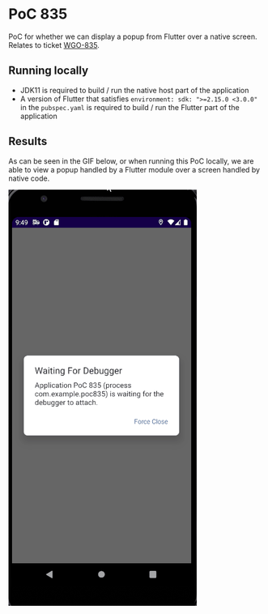 # PoC 835

PoC for whether we can display a popup from Flutter over a native screen. Relates to ticket 
[WGO-835](https://woolworthsdigital.atlassian.net/browse/WGO-835).

## Running locally

* JDK11 is required to build / run the native host part of the application
* A version of Flutter that satisfies `environment: sdk: ">=2.15.0 <3.0.0"` in the `pubspec.yaml` is required to build
  / run the Flutter part of the application

## Results

As can be seen in the GIF below, or when running this PoC locally, we are able to view a popup handled by a Flutter
module over a screen handled by native code.

![Flutter popup](./docs/img/display-wgo-835-flutter-popup-over-android-screen.gif)
